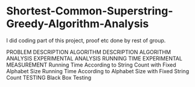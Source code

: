 # Shortest-Common-Superstring-Greedy-Algorithm-Analysis

I did coding part of this project,  proof etc done by rest of group.


PROBLEM DESCRIPTION 
ALGORITHM DESCRIPTION
ALGORITHM ANALYSIS
EXPERIMENTAL ANALYSIS
RUNNING TIME EXPERIMENTAL MEASUREMENT 
Running Time According to String Count with Fixed Alphabet Size
Running Time According  to Alphabet Size with Fixed String Count
TESTING 
Black Box Testing
